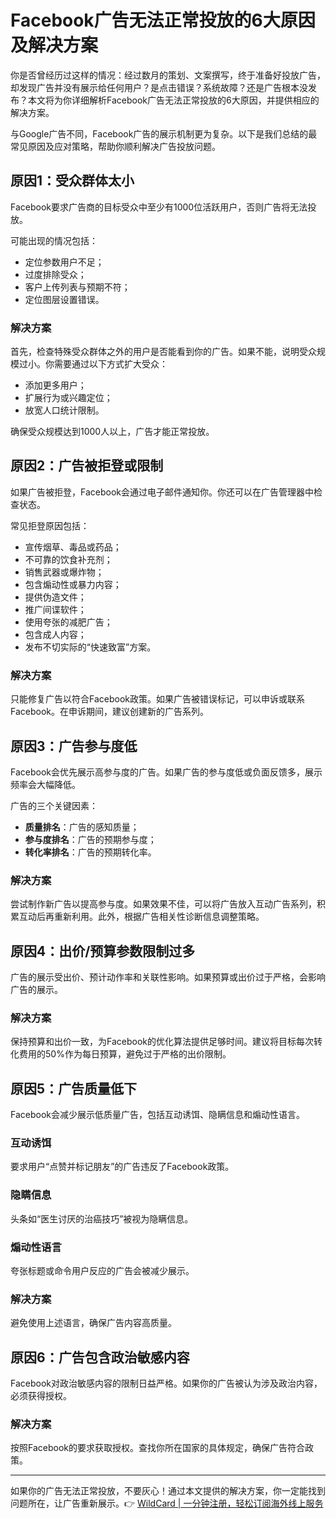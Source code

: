 # Facebook广告无法正常投放的6大原因及解决方案

你是否曾经历过这样的情况：经过数月的策划、文案撰写，终于准备好投放广告，却发现广告并没有展示给任何用户？是点击错误？系统故障？还是广告根本没发布？本文将为你详细解析Facebook广告无法正常投放的6大原因，并提供相应的解决方案。



与Google广告不同，Facebook广告的展示机制更为复杂。以下是我们总结的最常见原因及应对策略，帮助你顺利解决广告投放问题。

## 原因1：受众群体太小

Facebook要求广告商的目标受众中至少有1000位活跃用户，否则广告将无法投放。



可能出现的情况包括：

- 定位参数用户不足；
- 过度排除受众；
- 客户上传列表与预期不符；
- 定位图层设置错误。

### 解决方案

首先，检查特殊受众群体之外的用户是否能看到你的广告。如果不能，说明受众规模过小。你需要通过以下方式扩大受众：

- 添加更多用户；
- 扩展行为或兴趣定位；
- 放宽人口统计限制。

确保受众规模达到1000人以上，广告才能正常投放。

## 原因2：广告被拒登或限制

如果广告被拒登，Facebook会通过电子邮件通知你。你还可以在广告管理器中检查状态。



常见拒登原因包括：

- 宣传烟草、毒品或药品；
- 不可靠的饮食补充剂；
- 销售武器或爆炸物；
- 包含煽动性或暴力内容；
- 提供伪造文件；
- 推广间谍软件；
- 使用夸张的减肥广告；
- 包含成人内容；
- 发布不切实际的“快速致富”方案。

### 解决方案

只能修复广告以符合Facebook政策。如果广告被错误标记，可以申诉或联系Facebook。在申诉期间，建议创建新的广告系列。



## 原因3：广告参与度低

Facebook会优先展示高参与度的广告。如果广告的参与度低或负面反馈多，展示频率会大幅降低。



广告的三个关键因素：

- **质量排名**：广告的感知质量；
- **参与度排名**：广告的预期参与度；
- **转化率排名**：广告的预期转化率。

### 解决方案

尝试制作新广告以提高参与度。如果效果不佳，可以将广告放入互动广告系列，积累互动后再重新利用。此外，根据广告相关性诊断信息调整策略。

## 原因4：出价/预算参数限制过多

广告的展示受出价、预计动作率和关联性影响。如果预算或出价过于严格，会影响广告的展示。



### 解决方案

保持预算和出价一致，为Facebook的优化算法提供足够时间。建议将目标每次转化费用的50%作为每日预算，避免过于严格的出价限制。

## 原因5：广告质量低下

Facebook会减少展示低质量广告，包括互动诱饵、隐瞒信息和煽动性语言。

### 互动诱饵

要求用户“点赞并标记朋友”的广告违反了Facebook政策。



### 隐瞒信息

头条如“医生讨厌的治癌技巧”被视为隐瞒信息。



### 煽动性语言

夸张标题或命令用户反应的广告会被减少展示。



### 解决方案

避免使用上述语言，确保广告内容高质量。

## 原因6：广告包含政治敏感内容

Facebook对政治敏感内容的限制日益严格。如果你的广告被认为涉及政治内容，必须获得授权。



### 解决方案

按照Facebook的要求获取授权。查找你所在国家的具体规定，确保广告符合政策。



---

如果你的广告无法正常投放，不要灰心！通过本文提供的解决方案，你一定能找到问题所在，让广告重新展示。👉 [WildCard | 一分钟注册，轻松订阅海外线上服务](https://bbtdd.com/WildCard)